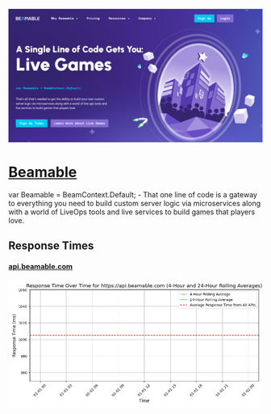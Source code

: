 [![Visit Beamable](imagePreview.png)](https://beamable.com)

# [Beamable](https://beamable.com)

var Beamable = BeamContext.Default; - That one line of code is a gateway to everything you need to build custom server logic via microservices along with a world of LiveOps tools and live services to build games that players love.

## Response Times

#### [api.beamable.com](https://api.beamable.com)

![api.beamable.com](response-time-charts/6170692e6265616d61626c652e636f6d.png)
